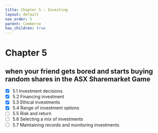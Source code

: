 ```yaml
---
title: Chapter 5 – Investing
layout: default
nav_order: 5
parent: Commerce
has_children: true
---
```


# Chapter 5

## when your friend gets bored and starts buying random shares in the ASX Sharemarket Game

- [x] 5.1 Investment decisions
- [x] 5.2 Financing investment
- [x] 5.3 Ethical investments
- [x] 5.4 Range of investment options
- [ ] 5.5 Risk and return
- [ ] 5.6 Selecting a mix of investments
- [ ] 5.7 Maintaining records and monitoring investments